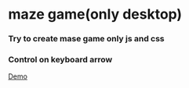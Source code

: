 # maze game(only desktop)

### Try to create mase game only js and css
### Control on keyboard arrow

[Demo](https://tltary.github.io/maze/index.html)
